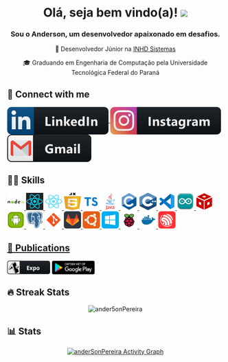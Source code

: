 <h1 align="center">
  Olá, seja bem vindo(a)!
  <img src="https://media.giphy.com/media/hvRJCLFzcasrR4ia7z/giphy.gif" width="28">
</h1>
 
 <h3 align="center">Sou o Anderson, um desenvolvedor apaixonado em desafios.</h3>
 
<div align="center">
<div align="center">
  
  💼 Desenvolvedor Júnior na [INHD Sistemas](https://www.linkedin.com/company/inhd-sistemas/)
  
  🎓 Graduando em Engenharia de Computação pela Universidade Tecnológica Federal do Paraná
  
</div>
</div>

<h2>🔌 Connect with me</h2>

<p>
  <a href="https://www.linkedin.com/in/andersonpereirarodrigues/">
    <img align="center" src="https://github.com/ander5onPereira/icons/blob/main/badges/LinkedIn/linkedin.svg" alt="linkedin" />
  </a>
  <a href="https://instagram.com/ander_pr95">
    <img align="center" src="https://github.com/ander5onPereira/icons/blob/main/badges/Instagram/instagram.svg" alt="instagram" />
  </a>
  <a href="mailto:anderson.carro.95@gmail.com">
    <img align="center" src="https://github.com/ander5onPereira/icons/blob/main/badges/Gmail/gmail.svg" alt="gmail" />
  </a>
</p>


<h2>👩‍💻 Skills</h2>

<p>
  <a href="https://nodejs.org/en/"><img src="https://github.com/ander5onPereira/icons/blob/main/icons/NodeJS/nodejs.svg" alt="nodejs" width="40" height="40"/>
  <a href="https://pt-br.reactjs.org/"><img src="https://github.com/ander5onPereira/icons/blob/main/icons/ReactJs/ReactJs.svg" alt="ReactJs" width="40" height="40"/>
  <a href="https://reactnative.dev/"><img src="https://github.com/ander5onPereira/icons/blob/main/icons/React Native/react_native.svg" alt="ReactJs" width="40" height="40"/>
  <a href="https://developer.mozilla.org/pt-BR/docs/Web/JavaScript/Guide"><img src="https://github.com/ander5onPereira/icons/blob/main/icons/JavaScript/javascript.svg" alt="java" width="40" height="40"/>
  <a href="https://www.typescriptlang.org/"><img src="https://github.com/ander5onPereira/icons/blob/main/icons/TypeScript/typeScript.svg" alt="java" width="40" height="40"/>
  <a href="https://www.java.com"><img src="https://github.com/ander5onPereira/icons/blob/main/icons/Java/java.svg" alt="java" width="40" height="40"/>
  <a href="https://www.learn-c.org"><img src="https://github.com/ander5onPereira/icons/blob/main/icons/C/c.svg" alt="c" width="40" height="40"/>
  <a href="https://www.learncpp.com/"><img src="https://github.com/ander5onPereira/icons/blob/main/icons/C%20%2B%2B/c.svg" alt="python" width="40" height="40"/>
  <a href="https://code.visualstudio.com"><img src="https://github.com/ander5onPereira/icons/blob/main/icons/VSCode/vscode.svg" alt="vscode" width="40" height="40"/>
  <a href="https://www.arduino.cc"><img src="https://github.com/ander5onPereira/icons/blob/main/icons/Arduino/arduino.png" alt="arduino" width="40" height="40"/>
  <a href="https://www.ti.com/tool/CCSTUDIO"><img src="https://github.com/ander5onPereira/icons/blob/main/icons/Code%20Composer/ccstudio.jpg" alt="codecomposer" width="40" height="40"/>
  <a href="https://developer.android.com/studio/"><img src="https://github.com/ander5onPereira/icons/blob/main/icons/Android/android.svg" alt="androidstudio" width="40" height="40"/>
  <a href="https://www.postgresql.org"><img src="https://github.com/ander5onPereira/icons/blob/main/icons/Postgresql/postgresql.svg" alt="postgresql" width="40" height="40"/>
  <a href="https://git-scm.com/"><img src="https://github.com/ander5onPereira/icons/blob/main/icons/Git/git.svg" alt="git" width="40" height="40"/>
  <a href="https://gitlab.com/"><img src="https://github.com/ander5onPereira/icons/blob/main/icons/GitLab/gitlab.svg" alt="gitlab" width="40" height="40"/>
  <a href="https://ubuntu.com/"><img src="https://github.com/ander5onPereira/icons/blob/main/icons/Ubuntu/ubuntu.svg" alt="ubuntu" width="40" height="40"/>
  <a href="https://www.microsoft.com/pt-br/windows/"><img src="https://github.com/ander5onPereira/icons/blob/main/icons/Windows/windows.svg" alt="windows" width="40" height="40"/>
  <a href="https://www.raspberrypi.org/software/operating-systems"><img src="https://github.com/ander5onPereira/icons/blob/main/icons/Raspberry%20Pi/raspberry_pi.svg" alt="raspberrypi" width="40" height="40"/>
  <a href="https://www.docker.com/"><img src="https://github.com/ander5onPereira/icons/blob/main/icons/Docker/docker.svg" alt="docker" width="40" height="40"/>
  <a href="https://www.espressif.com/"><img src="https://github.com/ander5onPereira/icons/blob/main/icons/Espressif/espressif.svg" alt="espressif" width="40" height="40"/>
</p>

<h2>📝 Publications</h2>

<p>
  <a href="https://expo.io/@andesonpereira">
    <img align="center" src="https://github.com/ander5onPereira/icons/blob/main/badges/Expo/expo.svg" alt="expo" width="100" height="32" /></a>
  <a href="https://play.google.com/store/apps/developer?id=GlaciarSoft">
    <img align="center" src="https://github.com/ander5onPereira/icons/blob/main/badges/PlayStore/google-play-badge.svg" alt="expo" width="100" height="32" /></a>

</p>

<h2>🔥 Streak Stats</h2>

  <p align="center">
    <img src="http://github-readme-streak-stats.herokuapp.com?user=ander5onPereira&theme=react" alt="ander5onPereira" />  
  </p>
  
<h2>📊 Stats</h2>

  <p align="center">
    <a href="https://github.com/ashutosh00710/github-readme-activity-graph"><img alt="anderSonPereira Activity Graph" src="https://activity-graph.herokuapp.com/graph?username=ander5onPereira&bg_color=1F222E&color=F8D866&line=0396A6&point=FFFFFF&hide_border=true" /></a>
  </p>



<!--
### Hi there 👋

**ander5onPereira/ander5onPereira** is a ✨ _special_ ✨ repository because its `README.md` (this file) appears on your GitHub profile.

Here are some ideas to get you started:

- 🔭 I’m currently working on ...
- 🌱 I’m currently learning ...
- 👯 I’m looking to collaborate on ...
- 🤔 I’m looking for help with ...
- 💬 Ask me about ...
- 📫 How to reach me: ...
- 😄 Pronouns: ...
- ⚡ Fun fact: ...
  -->
